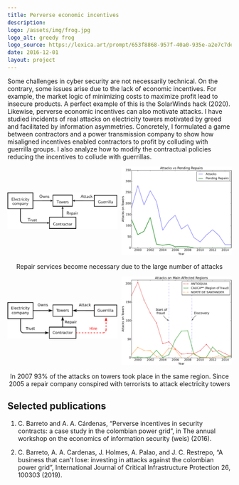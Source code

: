 ```yaml
---
title: Perverse economic incentives
description: 
logo: /assets/img/frog.jpg
logo_alt: greedy frog
logo_source: https://lexica.art/prompt/653f8868-957f-40a0-935e-a2e7c7dede21
date: 2016-12-01
layout: project
---
```



Some challenges in cyber security are not necessarily technical. On the contrary, some
issues arise due to the lack of economic incentives. For example, the market logic of minimizing costs to maximize profit lead to insecure products. A perfect example of this is the
SolarWinds hack (2020). Likewise, perverse economic incentives can also motivate attacks. I
have studied incidents of real attacks on electricity towers motivated by greed and facilitated
by information asymmetries. Concretely, I formulated a game between contractors and a
power transmission company to show how misaligned incentives enabled contractors to profit
by colluding with guerrilla groups. I also analyze how to modify the contractual policies
reducing the incentives to collude with guerrillas.

<center>
<div style="display: grid; grid-template-columns: 1fr 1fr; align-items: center; gap: 10px;">
    <div>
     <img src="/assets/img/relations_initial.png" alt="initial model" width="100%"> 
    </div>
    <div>
     <img src="/assets/img/initial_scenario.png" alt="observed attacks" width="100%"> 
    </div>
</div>
<p>  Repair services become necessary due to the large number of attacks</p>

</center>


<center>
<div style="display: grid; grid-template-columns: 1fr 1fr; align-items: center; gap: 10px;">
    <div>
     <img src="/assets/img/relations_real.png" alt="actual model" width="100%"> 
    </div>
    <div>
     <img src="/assets/img/real_scenario.png" alt="detailed attacks" width="100%"> 
    </div>
</div>
<p>In 2007   93% of the attacks on towers took place in the same region. Since 2005 
   a repair company conspired with terrorists to attack electricity towers  </p>
</center>


## Selected publications

1. C. Barreto and A. A. Cárdenas, “Perverse incentives in security contracts: a case study
in the colombian power grid”, in The annual workshop on the economics of information
security (weis) (2016).

2. C. Barreto, A. A. Cardenas, J. Holmes, A. Palao, and J. C. Restrepo, “A business that
can’t lose: investing in attacks against the colombian power grid”, International Journal of
Critical Infrastructure Protection 26, 100303 (2019).

